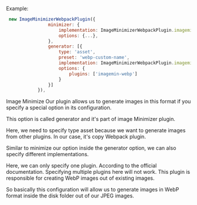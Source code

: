 
Example: 
```js
 new ImageMinimizerWebpackPlugin({
                minimizer: {
                    implementation: ImageMinimizerWebpackPlugin.imageminMinify,
                    options: {...},
                },
                generator: [{
                    type: 'asset',
                    preset: 'webp-custom-name',
                    implementation: ImageMinimizerWebpackPlugin.imageminGenerate,
                    options: {
                        plugins: ['imagemin-webp']
                    }
                }]
            }),
```

Image Minimize Our plugin allows us to generate images in this format if you specify a special option in its configuration.

This option is called generator and it's part of image Minimizer plugin.

Here, we need to specify type asset because we want to generate images from other plugins.
In our case, it's copy Webpack plugin.

Similar to minimize our option inside the generator option, we can also specify different implementations.

Here, we can only specify one plugin.
According to the official documentation.
Specifying multiple plugins here will not work.
This plugin is responsible for creating WebP images out of existing images.

So basically this configuration will allow us to generate images in WebP format inside the disk folder out of our JPEG images.